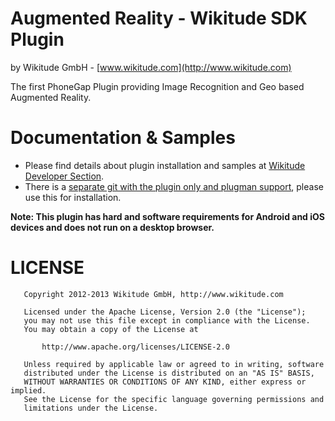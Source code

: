 
# Augmented Reality - Wikitude SDK Plugin
by Wikitude GmbH - [www.wikitude.com](http://www.wikitude.com)

The first PhoneGap Plugin providing Image Recognition and Geo based Augmented Reality.

# Documentation & Samples
- Please find details about plugin installation and samples at [Wikitude Developer Section](http://developer.wikitude.com/documentation/phonegap).
- There is a [separate git with the plugin only and plugman support](https://github.com/Wikitude/wikitude), please use this for installation.


**Note: This plugin has hard and software requirements for Android and iOS devices and does not run on a desktop browser.**

# LICENSE

``` 
   Copyright 2012-2013 Wikitude GmbH, http://www.wikitude.com

   Licensed under the Apache License, Version 2.0 (the "License");
   you may not use this file except in compliance with the License.
   You may obtain a copy of the License at

       http://www.apache.org/licenses/LICENSE-2.0

   Unless required by applicable law or agreed to in writing, software
   distributed under the License is distributed on an "AS IS" BASIS,
   WITHOUT WARRANTIES OR CONDITIONS OF ANY KIND, either express or implied.
   See the License for the specific language governing permissions and
   limitations under the License.
``` 
